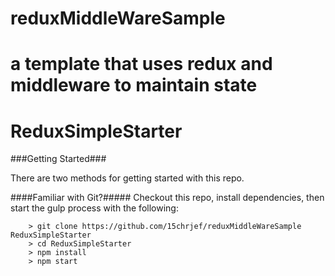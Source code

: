 # reduxMiddleWareSample
a template that uses redux and middleware to maintain state
=======
# ReduxSimpleStarter


###Getting Started###

There are two methods for getting started with this repo.

####Familiar with Git?#####
Checkout this repo, install dependencies, then start the gulp process with the following:

```
	> git clone https://github.com/15chrjef/reduxMiddleWareSample ReduxSimpleStarter
	> cd ReduxSimpleStarter
	> npm install
	> npm start
```
